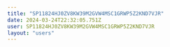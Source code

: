 ```yaml
---
title: "SP11824HJ0ZV8KW39M2GVW4MSC1GRWP5Z2KND7VJR"
date: 2024-03-24T22:32:05.751Z
user: SP11824HJ0ZV8KW39M2GVW4MSC1GRWP5Z2KND7VJR
layout: "users"
---
```

    